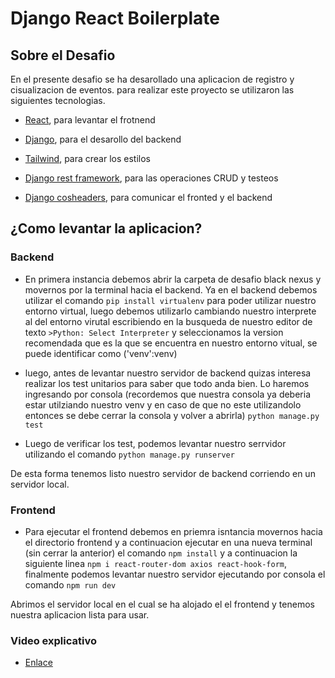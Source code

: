 # Django React Boilerplate

## Sobre el Desafio

En el presente desafio se ha desarollado una aplicacion de registro y cisualizacion de eventos. para realizar este proyecto se utilizaron las siguientes tecnologias.

-   [React](https://react.dev/), para levantar el frotnend
-   [Django](https://www.djangoproject.com/), para el desarollo del backend

-   [Tailwind](https://tailwindcss.com/), para crear los estilos
-   [Django rest framework](https://www.django-rest-framework.org/), para las operaciones CRUD y testeos
-   [Django cosheaders](https://pypi.org/project/django-cors-headers/), para comunicar el fronted y el backend


## ¿Como levantar la aplicacion?

### Backend

- En primera instancia debemos abrir la carpeta de desafio black nexus y movernos por la terminal hacia el backend. Ya en el backend debemos utilizar el comando `pip install virtualenv` para poder utilizar nuestro  entorno virtual, luego debemos utilizarlo cambiando nuestro interprete al del entorno virutal escribiendo en la busqueda de nuestro editor de texto `>Python: Select Interpreter` y seleccionamos la version recomendada que es la que se encuentra en nuestro entorno vitual, se puede identificar como ('venv':venv)

- luego, antes de levantar nuestro servidor de backend quizas interesa realizar los test unitarios para saber que todo anda bien. Lo haremos ingresando por consola (recordemos que nuestra consola ya deberia estar utilziando nuestro venv y en caso de que no este utilizandolo entonces se debe cerrar la consola y volver a abrirla) `python manage.py test`

- Luego de verificar los test, podemos levantar nuestro serrvidor utilizando el comando `python manage.py runserver`

De esta forma tenemos listo nuestro servidor de backend corriendo en un servidor local.

### Frontend

- Para ejecutar el frontend debemos en priemra isntancia movernos hacia el directorio frontend y a continuacion ejecutar en una nueva terminal (sin cerrar la anterior) el comando `npm install` y a continuacion la siguiente linea `npm i react-router-dom axios react-hook-form`, finalmente podemos levantar nuestro servidor ejecutando por consola el comando `npm run dev`

Abrimos el servidor local en el cual se ha alojado el el frontend y tenemos nuestra aplicacion lista para usar.

### Video explicativo

- [Enlace](https://www.youtube.com/watch?v=HPfyc3x3VXE)






